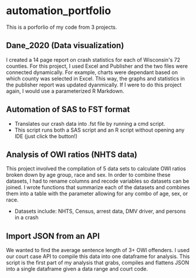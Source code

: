 # automation_portfolio
This is a porforlio of my code from 3 projects.
## Dane_2020 (Data visualization)
I created a 14 page report on crash statistics for each of Wisconsin's 72 counties. For this project, I used Excel and Publisher and the two files were connected dynamically. For example, charts were dependant based on which county was selected in Excel. This way, the graphs and statistics in the publisher report was updated dyanmically. If I were to do this project again, I would use a parameterized R Markdown.

## Automation of SAS to FST format
+ Translates our crash data into .fst file by running a cmd script.
+ This script runs both a SAS script and an R script without opening any IDE (just click the button!)

## Analysis of OWI ratios (NHTS data)
This project involved the compilation of 5 data sets to calculate OWI ratios broken down by age group, race and sex. In order to combine these datasets, I had to rename columns and recode variables so datasets can be joined. I wrote functions that summarize each of the datasets and combines them into a table with the parameter allowing for any combo of age, sex, or race.
+ Datasets include: NHTS, Census, arrest data, DMV driver, and persons in a crash

## Import JSON from an API
We wanted to find the average sentence length of 3+ OWI offenders. I used our court case API to compile this data into one dataframe for analysis. This script is the first part of my analysis that grabs, compiles and flattens JSON into a single dataframe given a data range and court code.
